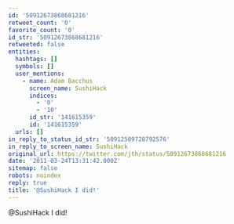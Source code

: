 ```yaml
---
id: '50912673868681216'
retweet_count: '0'
favorite_count: '0'
id_str: '50912673868681216'
retweeted: false
entities:
  hashtags: []
  symbols: []
  user_mentions:
    - name: Adam Bacchus
      screen_name: SushiHack
      indices:
        - '0'
        - '10'
      id_str: '141615359'
      id: '141615359'
  urls: []
in_reply_to_status_id_str: '50912509728792576'
in_reply_to_screen_name: SushiHack
original_url: https://twitter.com/jth/status/50912673868681216
date: '2011-03-24T13:31:42.000Z'
sitemap: false
robots: noindex
reply: true
title: '@SushiHack I did!'
---
```


@SushiHack I did!